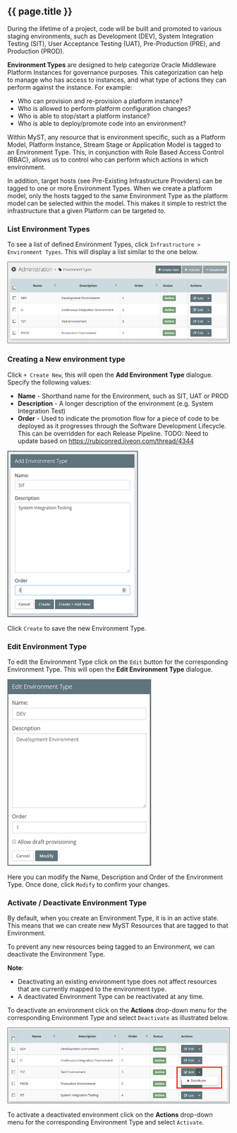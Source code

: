 ## {{ page.title }}
During the lifetime of a project, code will be built and promoted to various staging environments, such as Development \(DEV\), System Integration Testing \(SIT\), User Acceptance Testing \(UAT\), Pre-Production \(PRE\), and Production \(PROD\).

**Environment Types** are designed to help categorize Oracle Middleware Platform Instances for governance purposes. This categorization can help to manage who has access to instances, and what type of actions they can perform against the instance. For example:

* Who can provision and re-provision a platform instance?
* Who is allowed to perform platform configuration changes?
* Who is able to stop/start a platform instance?
* Who is able to deploy/promote code into an environment?

Within MyST, any resource that is environment specific, such as a Platform Model, Platform Instance, Stream Stage or Application Model is tagged to an Environment Type. This, in conjunction with Role Based Access Control \(RBAC\), allows us to control who can perform which actions in which environment.

In addition, target hosts \(see Pre-Existing Infrastructure Providers\) can be tagged to one or more Environment Types. When we create a platform model, only the hosts tagged to the same Environment Type as the platform model can be selected within the model. This makes it simple to restrict the infrastructure that a given Platform can be targeted to.

### List Environment Types

To see a list of defined Environment Types, click  `Infrastructure > Environment Types`. This will display a list similar to the one below.

![](img/EnvironmentTypeList.png)

### Creating a New environment type

Click `+ Create New`, this will open the **Add Environment Type** dialogue. Specify the following values:

* **Name** - Shorthand name for the Environment, such as SIT, UAT or PROD
* **Description** - A longer description of the environment \(e.g. System Integration Test\)
* **Order** - Used to indicate the promotion flow for a piece of code to be deployed as it progresses through the Software Development Lifecycle. This can be overridden for each Release Pipeline. TODO: Need to update based on https://rubiconred.jiveon.com/thread/4344

![](img/EnvironmentTypeAdd.png)

Click `Create` to save the new Environment Type.

### Edit Environment Type

To edit the Environment Type click on the `Edit` button for the corresponding Environment Type. This will open the **Edit Environment Type** dialogue.

![](img/EnvironmentTypeEdit_withborder.png)

Here you can modify the Name, Description and Order of the Environment Type. Once done, click `Modify` to confirm your changes.

### Activate / Deactivate Environment Type

By default, when you create an Environment Type, it is in an active state. This means that we can create new MyST Resources that are tagged to that Environment.

To prevent any new resources being tagged to an Environment, we can deactivate the Environment Type.

**Note**:

* Deactivating an existing environment type does not affect resources that are currently mapped to the environment type.
* A deactivated Environment Type can be reactivated at any time.

To deactivate an environment click on the  **Actions** drop-down menu for the corresponding Environment Type and select `Deactivate` as illustrated below.

![](img/EnvironmentTypeDeactivate.png)

To activate a deactivated environment click on the  **Actions** drop-down menu for the corresponding Environment Type and select `Activate`.


